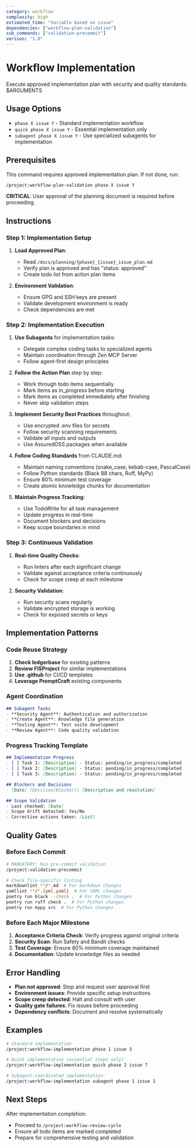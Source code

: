 ```yaml
---
category: workflow
complexity: high
estimated_time: "Variable based on issue"
dependencies: ["workflow-plan-validation"]
sub_commands: ["validation-precommit"]
version: "1.0"
---
```


# Workflow Implementation

Execute approved implementation plan with security and quality standards: $ARGUMENTS

## Usage Options

- `phase X issue Y` - Standard implementation workflow
- `quick phase X issue Y` - Essential implementation only
- `subagent phase X issue Y` - Use specialized subagents for implementation

## Prerequisites

This command requires approved implementation plan. If not done, run:

```bash
/project:workflow-plan-validation phase X issue Y
```

**CRITICAL**: User approval of the planning document is required before proceeding.

## Instructions

### Step 1: Implementation Setup

1. **Load Approved Plan**:
   - Read `/docs/planning/{phase}_{issue}_issue_plan.md`
   - Verify plan is approved and has "status: approved"
   - Create todo list from action plan items

2. **Environment Validation**:
   - Ensure GPG and SSH keys are present
   - Validate development environment is ready
   - Check dependencies are met

### Step 2: Implementation Execution

1. **Use Subagents** for implementation tasks:
   - Delegate complex coding tasks to specialized agents
   - Maintain coordination through Zen MCP Server
   - Follow agent-first design principles

2. **Follow the Action Plan** step by step:
   - Work through todo items sequentially
   - Mark items as in_progress before starting
   - Mark items as completed immediately after finishing
   - Never skip validation steps

3. **Implement Security Best Practices** throughout:
   - Use encrypted .env files for secrets
   - Follow security scanning requirements
   - Validate all inputs and outputs
   - Use AssuredOSS packages when available

4. **Follow Coding Standards** from CLAUDE.md:
   - Maintain naming conventions (snake_case, kebab-case, PascalCase)
   - Follow Python standards (Black 88 chars, Ruff, MyPy)
   - Ensure 80% minimum test coverage
   - Create atomic knowledge chunks for documentation

5. **Maintain Progress Tracking**:
   - Use TodoWrite for all task management
   - Update progress in real-time
   - Document blockers and decisions
   - Keep scope boundaries in mind

### Step 3: Continuous Validation

1. **Real-time Quality Checks**:
   - Run linters after each significant change
   - Validate against acceptance criteria continuously
   - Check for scope creep at each milestone

2. **Security Validation**:
   - Run security scans regularly
   - Validate encrypted storage is working
   - Check for exposed secrets or keys

## Implementation Patterns

### Code Reuse Strategy

1. **Check ledgerbase** for existing patterns
2. **Review FISProject** for similar implementations
3. **Use .github** for CI/CD templates
4. **Leverage PromptCraft** existing components

### Agent Coordination

```markdown
## Subagent Tasks
- **Security Agent**: Authentication and authorization
- **Create Agent**: Knowledge file generation
- **Testing Agent**: Test suite development
- **Review Agent**: Code quality validation
```

### Progress Tracking Template

```markdown
## Implementation Progress
- [ ] Task 1: [Description] - Status: pending/in_progress/completed
- [ ] Task 2: [Description] - Status: pending/in_progress/completed
- [ ] Task 3: [Description] - Status: pending/in_progress/completed

## Blockers and Decisions
- [Date] [Decision/Blocker]: [Description and resolution]

## Scope Validation
- Last checked: [Date]
- Scope drift detected: Yes/No
- Corrective actions taken: [List]
```

## Quality Gates

### Before Each Commit

```bash
# MANDATORY: Run pre-commit validation
/project:validation-precommit

# Check file-specific linting
markdownlint **/*.md  # For markdown changes
yamllint **/*.{yml,yaml}  # For YAML changes
poetry run black --check .  # For Python changes
poetry run ruff check .  # For Python changes
poetry run mypy src  # For Python changes
```

### Before Each Major Milestone

1. **Acceptance Criteria Check**: Verify progress against original criteria
2. **Security Scan**: Run Safety and Bandit checks
3. **Test Coverage**: Ensure 80% minimum coverage maintained
4. **Documentation**: Update knowledge files as needed

## Error Handling

- **Plan not approved**: Stop and request user approval first
- **Environment issues**: Provide specific setup instructions
- **Scope creep detected**: Halt and consult with user
- **Quality gate failures**: Fix issues before proceeding
- **Dependency conflicts**: Document and resolve systematically

## Examples

```bash
# Standard implementation
/project:workflow-implementation phase 1 issue 3

# Quick implementation (essential steps only)
/project:workflow-implementation quick phase 2 issue 7

# Subagent-coordinated implementation
/project:workflow-implementation subagent phase 1 issue 1
```

## Next Steps

After implementation completion:

- Proceed to `/project:workflow-review-cycle`
- Ensure all todo items are marked completed
- Prepare for comprehensive testing and validation
